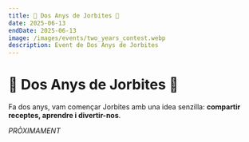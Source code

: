 ```yaml
---
title: 🥂 Dos Anys de Jorbites 🥂
date: 2025-06-13
endDate: 2025-06-13
image: /images/events/two_years_contest.webp
description: Event de Dos Anys de Jorbites
---
```


# 🥂 Dos Anys de Jorbites 🥂

Fa dos anys, vam començar Jorbites amb una idea senzilla: **compartir receptes, aprendre i divertir-nos**.

*PRÒXIMAMENT*
